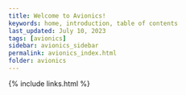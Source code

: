 ```yaml
---
title: Welcome to Avionics!
keywords: home, introduction, table of contents
last_updated: July 10, 2023
tags: [avionics]
sidebar: avionics_sidebar
permalink: avionics_index.html
folder: avionics
---
```




{% include links.html %}
